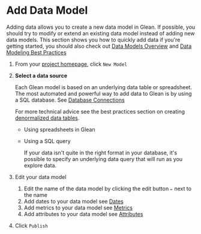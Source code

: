 # Add Data Model

Adding data allows you to create a new data model in Glean.  If possible, you should try to modify or extend an existing data model instead of adding new data models.  This section shows you how to quickly add data if you're getting started, you should also check out [Data Models Overview](Data%20Models%20Overview%206502d101e06349ee9097db5d11c39243.md) and [Data Modeling Best Practices](Data%20Modeling%20Best%20Practices%20914e2700795d4c6c8df51563512ffb2a.md)

1. From your [project homepage](https://glean.io/app/), click `New Model`
2. **Select a data source** 
    
    Each Glean model is based on an underlying data table or spreadsheet.  The most automated and powerful way to add data to Glean is by using a SQL database. See [Database Connections](Database%20Connections%20d7f279247adc4a548b1a3642a3cbba2b.md) 
    
    For more technical advice see the best practices section on creating [denormalized data tables](Data%20Modeling%20Best%20Practices%20914e2700795d4c6c8df51563512ffb2a.md).
    
    - Using spreadsheets in Glean
        
        
    - Using a SQL query
        
        If your data isn't quite in the right format in your database, it's possible to specify an underlying data query that will run as you explore data.
        
3. Edit your data model
    1. Edit the name of the data model by clicking the edit button `✏️` next to the name
    2. Add dates to your data model see [Dates](https://www.notion.so/Dates-9299ed61c0a54f338965eec6b56a9117)
    3. Add metrics to your data model see [Metrics](Metrics%20a3e540316d0040ea9787ef2c30cb7ab3.md)
    4. Add attributes to your data model see [Attributes](Attributes%20a077c564b4ac467c8794cbbcdc811f7b.md) 
4. Click `Publish`
